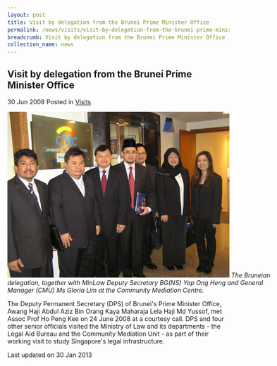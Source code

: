```yaml
---
layout: post
title: Visit by delegation from the Brunei Prime Minister Office
permalink: /news/visits/visit-by-delegation-from-the-brunei-prime-minister-office/
breadcrumb: Visit by delegation from the Brunei Prime Minister Office
collection_name: news
---
```


<style>
.image {width: 600px;}
.image img {max-width: 100%;}
</style>

Visit by delegation from the Brunei Prime Minister Office
---

30 Jun 2008 Posted in [Visits](/news/visits/)

<div class="image">
  <img src="/images/brunei-2.jpg/">
  <i>The Bruneian delegation, together with MinLaw Deputy Secretary BG(NS) Yap Ong Heng and General Manager (CMU) Ms Gloria Lim at the Community Mediation Centre.</i>
</div>


The Deputy Permanent Secretary (DPS) of Brunei's Prime Minister Office, Awang Haji Abdul Aziz Bin Orang Kaya Maharaja Lela Haji Md Yussof, met Assoc Prof Ho Peng Kee on 24 June 2008 at a courtesy call.  DPS and four other senior officials visited the Ministry of Law and its departments - the Legal Aid Bureau and the Community Mediation Unit - as part of their working visit to study Singapore's legal infrastructure.

<p class="right-side-updated">Last updated on 30 Jan 2013</p>
